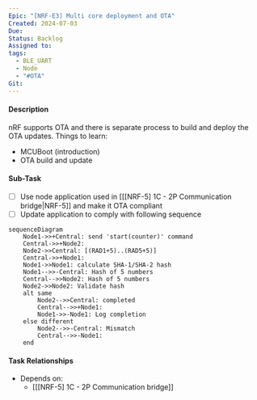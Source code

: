 ```yaml
---
Epic: "[NRF-E3] Multi core deployment and OTA"
Created: 2024-07-03
Due: 
Status: Backlog
Assigned to: 
tags:
  - BLE_UART
  - Node
  - "#OTA"
Git:
---
```

#### Description
nRF supports OTA and there is separate process to build and deploy the OTA updates.
Things to learn:
- MCUBoot (introduction)
- OTA build and update
#### Sub-Task
- [ ] Use node application used in [[[NRF-5] 1C - 2P Communication bridge|NRF-5]] and make it OTA compliant
- [ ] Update application to comply with following sequence
```mermaid
sequenceDiagram
    Node1->>+Central: send 'start(counter)' command
    Central->>+Node2: 
    Node2->>Central: [(RAD1+5)..(RAD5+5)]
    Central->>+Node1: 
    Node1->>Node1: calculate SHA-1/SHA-2 hash
    Node1-->>-Central: Hash of 5 numbers
    Central-->>Node2: Hash of 5 numbers
    Node2->>Node2: Validate hash
    alt same
        Node2-->>Central: completed
        Central-->>+Node1: 
        Node1->>-Node1: Log completion
    else different
        Node2-->>-Central: Mismatch
        Central-->>-Node1: 
    end
```

#### Task Relationships
- Depends on:
	- [[[NRF-5] 1C - 2P Communication bridge]]